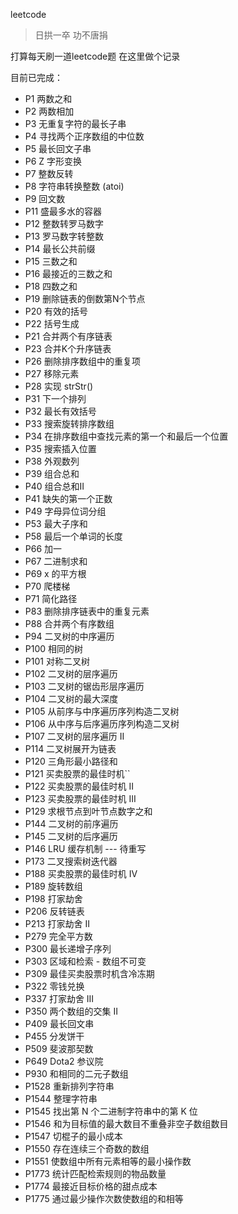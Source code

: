 leetcode

> 日拱一卒 功不唐捐

打算每天刷一道leetcode题 在这里做个记录

目前已完成：

* P1    两数之和
* P2    两数相加
* P3    无重复字符的最长子串
* P4    寻找两个正序数组的中位数
* P5    最长回文子串
* P6    Z 字形变换
* P7    整数反转
* P8    字符串转换整数 (atoi)
* P9    回文数
* P11   盛最多水的容器
* P12   整数转罗马数字
* P13   罗马数字转整数
* P14   最长公共前缀
* P15   三数之和
* P16   最接近的三数之和
* P18   四数之和
* P19   删除链表的倒数第N个节点
* P20   有效的括号
* P22   括号生成
* P21   合并两个有序链表
* P23   合并K个升序链表  
* P26   删除排序数组中的重复项
* P27   移除元素
* P28   实现 strStr()
* P31   下一个排列
* P32   最长有效括号
* P33   搜索旋转排序数组
* P34   在排序数组中查找元素的第一个和最后一个位置
* P35   搜索插入位置
* P38   外观数列
* P39   组合总和
* P40   组合总和II
* P41   缺失的第一个正数
* P49   字母异位词分组
* P53   最大子序和  
* P58   最后一个单词的长度  
* P66   加一
* P67   二进制求和
* P69   x 的平方根
* P70   爬楼梯 
* P71   简化路径
* P83   删除排序链表中的重复元素
* P88   合并两个有序数组
* P94   二叉树的中序遍历
* P100  相同的树
* P101  对称二叉树
* P102  二叉树的层序遍历
* P103  二叉树的锯齿形层序遍历
* P104  二叉树的最大深度
* P105  从前序与中序遍历序列构造二叉树
* P106  从中序与后序遍历序列构造二叉树
* P107  二叉树的层序遍历 II
* P114  二叉树展开为链表
* P120  三角形最小路径和
* P121  买卖股票的最佳时机``
* P122  买卖股票的最佳时机 II
* P123  买卖股票的最佳时机 III
* P129  求根节点到叶节点数字之和
* P144  二叉树的前序遍历
* P145  二叉树的后序遍历
* P146  LRU 缓存机制  --- 待重写
* P173  二叉搜索树迭代器
* P188  买卖股票的最佳时机 IV  
* P189  旋转数组
* P198  打家劫舍
* P206  反转链表
* P213  打家劫舍 II
* P279  完全平方数
* P300  最长递增子序列
* P303  区域和检索 - 数组不可变
* P309  最佳买卖股票时机含冷冻期
* P322  零钱兑换
* P337  打家劫舍 III
* P350  两个数组的交集 II
* P409  最长回文串
* P455  分发饼干
* P509  斐波那契数
* P649  Dota2 参议院
* P930  和相同的二元子数组  
* P1528 重新排列字符串 
* P1544 整理字符串 
* P1545 找出第 N 个二进制字符串中的第 K 位
* P1546 和为目标值的最大数目不重叠非空子数组数目 
* P1547 切棍子的最小成本
* P1550 存在连续三个奇数的数组 
* P1551 使数组中所有元素相等的最小操作数  
* P1773 统计匹配检索规则的物品数量
* P1774 最接近目标价格的甜点成本
* P1775 通过最少操作次数使数组的和相等
